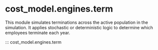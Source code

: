 # cost_model.engines.term

This module simulates terminations across the active population in the simulation. It applies stochastic or deterministic logic to determine which employees terminate each year.

::: cost_model.engines.term
